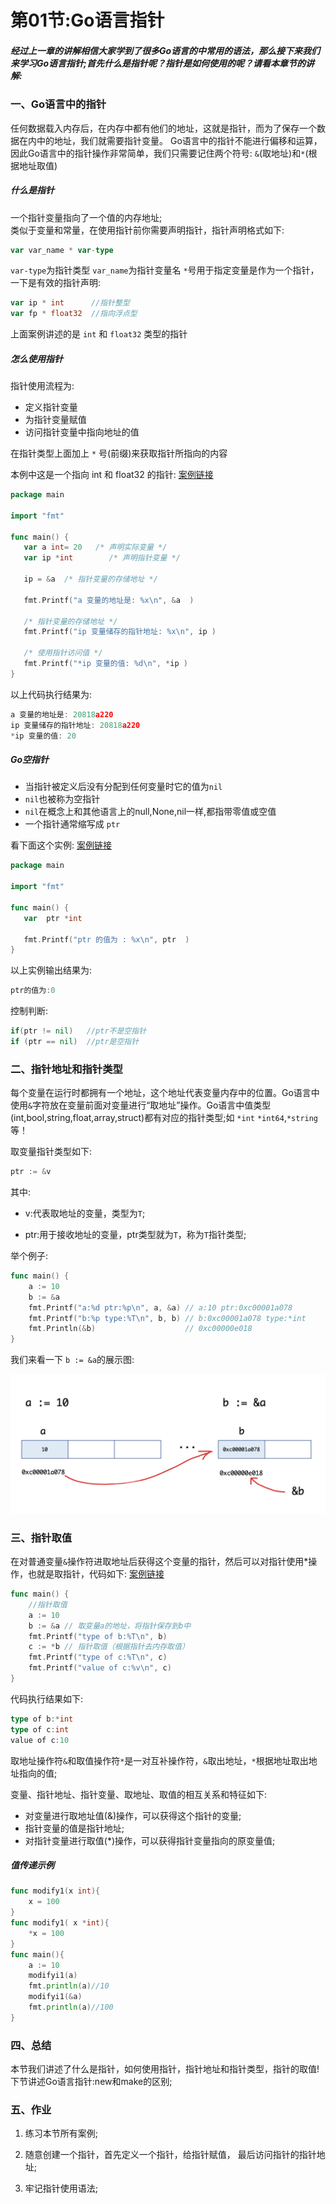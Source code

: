 # 第01节:Go语言指针

##### 经过上一章的讲解相信大家学到了很多Go语言的中常用的语法，那么接下来我们来学习Go语言指针;首先什么是指针呢？指针是如何使用的呢？请看本章节的讲解:

### 一、Go语言中的指针

任何数据载入内存后，在内存中都有他们的地址，这就是指针，而为了保存一个数据在内中的地址，我们就需要指针变量。
Go语言中的指针不能进行偏移和运算，因此Go语言中的指针操作非常简单，我们只需要记住两个符号: `&`(取地址)和`*`(根据地址取值)

##### 什么是指针

一个指针变量指向了一个值的内存地址;   
类似于变量和常量，在使用指针前你需要声明指针，指针声明格式如下:

```go
var var_name * var-type
```

`var-type`为指针类型 `var_name`为指针变量名 `*`号用于指定变量是作为一个指针，一下是有效的指针声明:

```go
var ip * int      //指针整型
var fp * float32  //指向浮点型
```

上面案例讲述的是 `int` 和 `float32` 类型的指针

##### 怎么使用指针

指针使用流程为:

* 定义指针变量
* 为指针变量赋值
* 访问指针变量中指向地址的值

在指针类型上面加上 `*` 号(前缀)来获取指针所指向的内容

本例中这是一个指向 int 和 float32 的指针:
[案例链接](https://github.com/Yan-Yan0129/Go-example/blob/master/%E7%AC%AC03%E7%AB%A0%EF%BC%9AGo%E8%AF%AD%E8%A8%80%E6%8C%87%E9%92%88/%E7%AC%AC01%E8%8A%82%EF%BC%9AGo%E8%AF%AD%E8%A8%80%E6%8C%87%E9%92%88/demo01.md)

```go
package main

import "fmt"

func main() {
   var a int= 20   /* 声明实际变量 */
   var ip *int        /* 声明指针变量 */

   ip = &a  /* 指针变量的存储地址 */

   fmt.Printf("a 变量的地址是: %x\n", &a  )

   /* 指针变量的存储地址 */
   fmt.Printf("ip 变量储存的指针地址: %x\n", ip )

   /* 使用指针访问值 */
   fmt.Printf("*ip 变量的值: %d\n", *ip )
}
```

以上代码执行结果为:

```go
a 变量的地址是: 20818a220
ip 变量储存的指针地址: 20818a220
*ip 变量的值: 20
```

##### Go空指针

* 当指针被定义后没有分配到任何变量时它的值为`nil`
* `nil`也被称为空指针
* `nil`在概念上和其他语言上的null,None,nil一样,都指带零值或空值
* 一个指针通常缩写成 `ptr`

看下面这个实例:
[案例链接](https://github.com/Yan-Yan0129/Go-example/blob/master/%E7%AC%AC03%E7%AB%A0%EF%BC%9AGo%E8%AF%AD%E8%A8%80%E6%8C%87%E9%92%88/%E7%AC%AC01%E8%8A%82%EF%BC%9AGo%E8%AF%AD%E8%A8%80%E6%8C%87%E9%92%88/demo02.md)

```go
package main

import "fmt"

func main() {
   var  ptr *int

   fmt.Printf("ptr 的值为 : %x\n", ptr  )
}
```

以上实例输出结果为:

```go
ptr的值为:0
```

控制判断:

```go
if(ptr != nil)   //ptr不是空指针
if (ptr == nil)  //ptr是空指针
```

### 二、指针地址和指针类型

每个变量在运行时都拥有一个地址，这个地址代表变量内存中的位置。Go语言中使用`&`字符放在变量前面对变量进行“取地址”操作。Go语言中值类型(int,bool,string,float,array,struct)都有对应的指针类型;如 `*int` `*int64`,`*string`等！

取变量指针类型如下:

```go
ptr := &v
```

其中:

* v:代表取地址的变量，类型为`T`;

* ptr:用于接收地址的变量，ptr类型就为`T`，称为`T`指针类型;

举个例子:

```go
func main() {
	a := 10
	b := &a
	fmt.Printf("a:%d ptr:%p\n", a, &a) // a:10 ptr:0xc00001a078
	fmt.Printf("b:%p type:%T\n", b, b) // b:0xc00001a078 type:*int
	fmt.Println(&b)                    // 0xc00000e018
}
```

我们来看一下 `b := &a`的展示图:

![image](../images/0301_a.png)

### 三、指针取值

在对普通变量`&`操作符进取地址后获得这个变量的指针，然后可以对指针使用*操作，也就是取指针，代码如下:
[案例链接](https://github.com/Yan-Yan0129/Go-example/blob/master/%E7%AC%AC03%E7%AB%A0%EF%BC%9AGo%E8%AF%AD%E8%A8%80%E6%8C%87%E9%92%88/%E7%AC%AC01%E8%8A%82%EF%BC%9AGo%E8%AF%AD%E8%A8%80%E6%8C%87%E9%92%88/demo03.md)
```go
func main() {
	//指针取值
	a := 10
	b := &a // 取变量a的地址，将指针保存到b中
	fmt.Printf("type of b:%T\n", b)
	c := *b // 指针取值（根据指针去内存取值）
	fmt.Printf("type of c:%T\n", c)
	fmt.Printf("value of c:%v\n", c)
}
```

代码执行结果如下:

```go
type of b:*int
type of c:int
value of c:10
```

取地址操作符`&`和取值操作符`*`是一对互补操作符，`&`取出地址，`*`根据地址取出地址指向的值;

变量、指针地址、指针变量、取地址、取值的相互关系和特征如下:

* 对变量进行取地址值(&)操作，可以获得这个指针的变量;
* 指针变量的值是指针地址;
* 对指针变量进行取值(*)操作，可以获得指针变量指向的原变量值;

##### 值传递示例

```go
func modify1(x int){
    x = 100
}
func modify1( x *int){
    *x = 100
}
func main(){
    a := 10
    modifyi1(a)
    fmt.println(a)//10
    modifyi1(&a)
    fmt.println(a)//100
}
```

### 四、总结

本节我们讲述了什么是指针，如何使用指针，指针地址和指针类型，指针的取值! 下节讲述Go语言指针:new和make的区别;

### 五、作业

1. 练习本节所有案例;

2. 随意创建一个指针，首先定义一个指针，给指针赋值， 最后访问指针的指针地址;

3. 牢记指针使用语法;